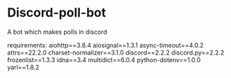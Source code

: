# Discord-poll-bot
A bot which makes polls in discord

requirements:
﻿aiohttp==3.8.4
aiosignal==1.3.1
async-timeout==4.0.2
attrs==22.2.0
charset-normalizer==3.1.0
discord==2.2.2
discord.py==2.2.2
frozenlist==1.3.3
idna==3.4
multidict==6.0.4
python-dotenv==1.0.0
yarl==1.8.2
